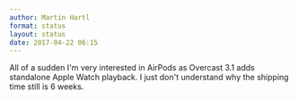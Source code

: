 ```yaml
---
author: Martin Hartl
format: status
layout: status
date: 2017-04-22 06:15
---
```

All of a sudden I'm very interested in AirPods as Overcast 3.1 adds standalone Apple Watch playback. I just don't understand why the shipping time still is 6 weeks.

